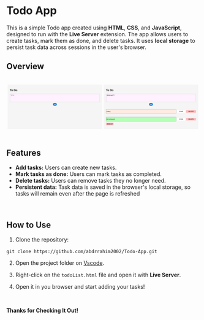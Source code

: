 # Todo App

This is a simple Todo app created using **HTML**, **CSS**, and **JavaScript**, designed to run with the **Live Server** extension. The app allows users to create tasks, mark them as done, and delete tasks. It uses **local storage** to persist task data across sessions in the user's browser.

## Overview

<br>

<div align='center'>
  <img src='https://raw.githubusercontent.com/abdrrahim2002/Todo-App/refs/heads/main/images/overview%201.png' alt='overview' width='49%'>
  <img src='https://raw.githubusercontent.com/abdrrahim2002/Todo-App/refs/heads/main/images/overview.png' alt='overview' width='49%'>
</div>

<br>

## Features
- **Add tasks:** Users can create new tasks.
- **Mark tasks as done:** Users can mark tasks as completed.
- **Delete tasks:** Users can remove tasks they no longer need.
- **Persistent data:** Task data is saved in the browser's local storage, so tasks will remain even after the page is refreshed

<br>

## How to Use

1. Clone the repository:

```
git clone https://github.com/abdrrahim2002/Todo-App.git
```

2. Open the project folder on [Vscode](https://code.visualstudio.com/).


3. Right-click on the `todoList.html` file and open it with **Live Server**.

4. Open it in you browser and start adding your tasks!

<br>

**Thanks for Checking It Out!**
